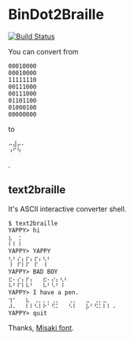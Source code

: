 BinDot2Braille
==============

[![Build Status](https://travis-ci.org/aycabta/bindot2braille.svg)](https://travis-ci.org/aycabta/bindot2braille)

You can convert from

    00010000
    00010000
    11111110
    00111000
    00111000
    01101100
    01000100
    00000000

to

    ⠤⣼⡤⠄
    ⠰⠋⠳⠀

.

## text2braille

It's ASCII interactive converter shell.

    $ text2braille
    YAPPY> hi
    ⣆⠀⢐⠀
    ⠇⠇⠸⠀
    YAPPY> YAPPY
    ⢆⠆⡔⡄⡖⡄⡖⡄⢆⠆
    ⠸⠀⠏⠇⠏⠀⠏⠀⠸⠀
    YAPPY> BAD BOY
    ⣖⠄⡔⡄⡖⡄⠀⠀⣖⠄⡔⡄⢆⠆
    ⠧⠃⠏⠇⠧⠃⠀⠀⠧⠃⠣⠃⠸⠀
    YAPPY> I have a pen.
    ⢲⠂⠀⠀⣆⠀⢀⡀⡀⡀⢀⡀⠀⠀⢀⡀⠀⠀⣀⠀⢀⡀⣀⠀⠀⠀
    ⠼⠄⠀⠀⠇⠇⠣⠇⠗⠁⠫⠅⠀⠀⠣⠇⠀⠀⡧⠃⠫⠅⠇⠇⠠⠀
    YAPPY> quit

Thanks, [Misaki font](http://www.geocities.jp/littlimi/misaki.htm).

